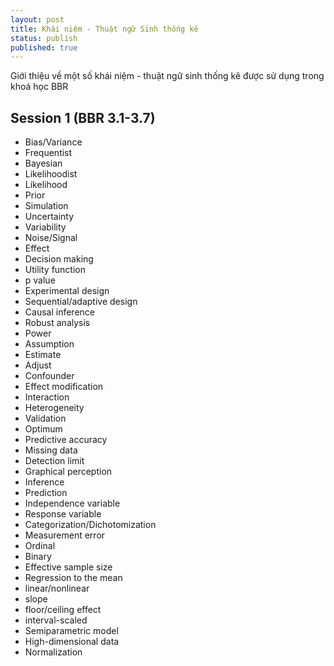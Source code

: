 ```yaml
---
layout: post
title: Khái niệm - Thuật ngữ Sinh thống kê
status: publish
published: true
---
```

 
Giới thiệu về một số khái niệm - thuật ngữ sinh thống kê được sử dụng trong khoá học BBR

## Session 1 (BBR 3.1-3.7)

* Bias/Variance
* Frequentist
* Bayesian
* Likelihoodist
* Likelihood
* Prior
* Simulation
* Uncertainty
* Variability
* Noise/Signal
* Effect
* Decision making
* Utility function
* p value
* Experimental design
* Sequential/adaptive design
* Causal inference
* Robust analysis
* Power
* Assumption
* Estimate
* Adjust
* Confounder
* Effect modification
* Interaction
* Heterogeneity
* Validation
* Optimum
* Predictive accuracy
* Missing data
* Detection limit
* Graphical perception
* Inference
* Prediction
* Independence variable
* Response variable
* Categorization/Dichotomization
* Measurement error
* Ordinal
* Binary
* Effective sample size
* Regression to the mean
* linear/nonlinear
* slope
* floor/ceiling effect
* interval-scaled
* Semiparametric model
* High-dimensional data
* Normalization

